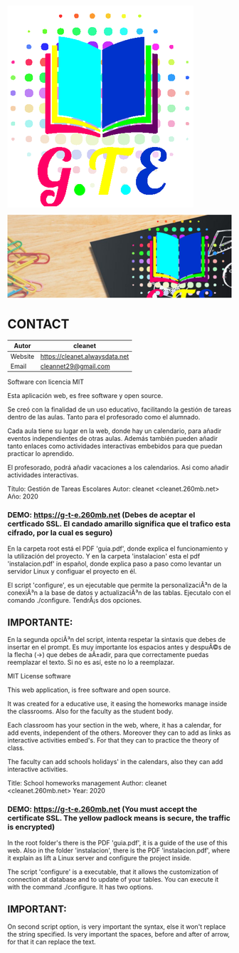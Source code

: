 ![GTE logo](/imagenes/logo_GTE.png)

![screenshot GTE](/screenshots/GTE.png)
# CONTACT
Autor      | cleanet
------------|----------
Website  |  https://cleanet.alwaysdata.net
Email      |  cleannet29@gmail.com

Software con licencia MIT

Esta aplicación web, es free software y open source.

Se creó con la finalidad de un uso educativo, facilitando la gestión de tareas dentro de las aulas.
Tanto para el profesorado como el alumnado.

Cada aula tiene su lugar en la web, donde hay un calendario, para añadir eventos independientes de 
otras aulas. Además también pueden añadir tanto enlaces como actividades interactivas embebidos para 
que puedan practicar lo aprendido.

El profesorado, podrá añadir vacaciones a los calendarios. Asi como añadir actividades interactivas.

Título: Gestión de Tareas Escolares
Autor: cleanet <cleanet.260mb.net>
Año: 2020

### DEMO: https://g-t-e.260mb.net (Debes de aceptar el certficado SSL. El candado amarillo significa que el trafico esta cifrado, por la cual es seguro)

En la carpeta root está el PDF 'guia.pdf', donde explica el funcionamiento y la utilización del proyecto.
Y en la carpeta 'instalacion' esta el pdf 'instalacion.pdf' in español, donde explica paso a paso como
levantar un servidor Linux y configuar el proyecto en él.

El script 'configure', es un ejecutable que permite la personalizaciÃ³n de la conexiÃ³n a la base de datos y actualizaciÃ³n de las tablas.
Ejecutalo con el comando ./configure. TendrÃ¡s dos opciones.

## IMPORTANTE:
En la segunda opciÃ³n del script, intenta respetar la sintaxis que debes de insertar en el prompt.
Es muy importante los espacios antes y despuÃ©s de la flecha (->) que debes de aÃ±adir, para que correctamente puedas reemplazar el texto.
Si no es así, este no lo a reemplazar.



MIT License software

This web application, is free software and open source.

It was created for a educative use, it easing the homeworks manage inside the classrooms.
Also for the faculty as the student body.

Each classroom has your section in the web, where, it has a calendar, for add events, independent of the
others. Moreover they can to add as links as interactive activities embed's. For that they can to practice
the theory of class.

The faculty can add schools holidays' in the calendars, also they can add interactive activities.

Title: School homeworks management
Author: cleanet <cleanet.260mb.net>
Year: 2020

### DEMO: https://g-t-e.260mb.net (You must accept the certificate SSL. The yellow padlock means is secure, the traffic is encrypted)

In the root folder's there is the PDF 'guia.pdf', it is a guide of the use of this web.
Also in the folder 'instalacion', there is the PDF 'instalacion.pdf', where it explain as lift a Linux server
and configure the project inside.

The script 'configure' is a executable, that it allows the customization of connection at database and to update of your tables.
You can execute it with the command ./configure. It has two options.

## IMPORTANT:
On second script option, is very important the syntax, else it won't replace the string specified.
Is very important the spaces, before and after of arrow, for that it can replace the text.
